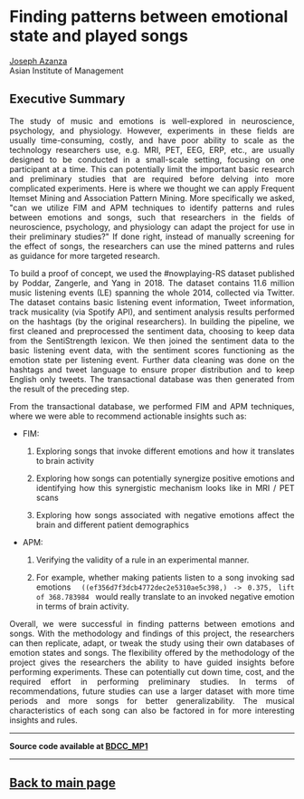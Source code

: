 # Finding patterns between emotional state and played songs

[Joseph Azanza](https://www.linkedin.com/in/josephazanza/) <br>
Asian Institute of Management

## Executive Summary

<p align='justify'> The study of music and emotions is well-explored in neuroscience, psychology, and physiology. However, experiments in these fields are usually time-consuming, costly, and have poor ability to scale as the technology researchers use, e.g. MRI, PET, EEG, ERP, etc., are usually designed to be conducted in a small-scale setting, focusing on one participant at a time. This can potentially limit the important basic research and preliminary studies that are required before delving into more complicated experiments. Here is where we thought we can apply Frequent Itemset Mining and Association Pattern Mining. More specifically we asked, "can we utilize FIM and APM techniques to identify patterns and rules between emotions and songs, such that researchers in the fields of neuroscience, psychology, and physiology can adapt the project for use in their preliminary studies?" If done right, instead of manually screening for the effect of songs, the researchers can use the mined patterns and rules as guidance for more targeted research. </p>

<p align='justify'> To build a proof of concept, we used the #nowplaying-RS dataset published by Poddar, Zangerle, and Yang in 2018. The dataset contains 11.6 million music listening events (LE) spanning the whole 2014, collected via Twitter. The dataset contains basic listening event information, Tweet information, track musicality (via Spotify API), and sentiment analysis results performed on the hashtags (by the original researchers). In building the pipeline, we first cleaned and preprocessed the sentiment data, choosing to keep data from the SentiStrength lexicon. We then joined the sentiment data to the basic listening event data, with the sentiment scores functioning as the emotion state per listening event. Further data cleaning was done on the hashtags and tweet language to ensure proper distribution and to keep English only tweets. The transactional database was then generated from the result of the preceding step. </p>

<p align='justify'> From the transactional database, we performed FIM and APM techniques, where we were able to recommend actionable insights such as: <p align='justify'>

<ul> 
	<li> FIM: 
		<ol>
			<li> <p align='justify'> Exploring songs that invoke different emotions and how it translates to brain activity </p> </li>
			<li> <p align='justify'> Exploring how songs can potentially synergize positive emotions and identifying how this synergistic mechanism looks like in MRI / PET scans </p> </li>
			<li> <p align='justify'> Exploring how songs associated with negative emotions affect the brain and different patient demographics </p> </li>
		</ol>
	</li>
	<li> APM:
		<ol>
			<li> <p align='justify'> Verifying the validity of a rule in an experimental manner. </p> </li>
			<li> <p align='justify'> For example, whether making patients listen to a song invoking sad emotions <code> ((ef356d7f3dcb4772dec2e5310ae5c398,) -> 0.375, lift of 368.783984 </code> would really translate to an invoked negative emotion in terms of brain activity. </p> </li>
		</ol>
	</li>
</ul>

<p align='justify'> Overall, we were successful in finding patterns between emotions and songs. With the methodology and findings of this project, the researchers can then replicate, adapt, or tweak the study using their own databases of emotion states and songs. The flexibility offered by the methodology of the project gives the researchers the ability to have guided insights before performing experiments. These can potentially cut down time, cost, and the required effort in performing preliminary studies. In terms of recommendations, future studies can use a larger dataset with more time periods and more songs for better generalizability. The musical characteristics of each song can also be factored in for more interesting insights and rules. </p>

<hr>

<b>Source code available at <a href="https://github.com/josephazanza/BDCC_MP1">BDCC_MP1</a></b>

<hr>

<h2><a href="https://josephazanza.github.io/">Back to main page</a></h2>